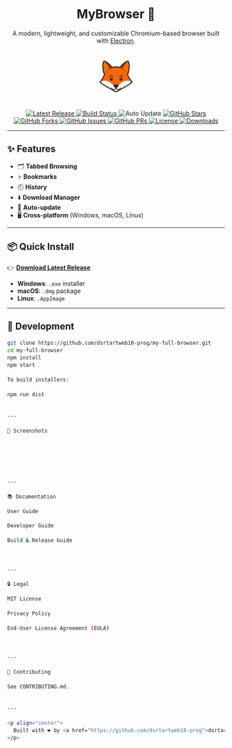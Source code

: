 <h1 align="center">MyBrowser 🦊</h1>

<p align="center">
  A modern, lightweight, and customizable Chromium-based browser built with <a href="https://www.electronjs.org/">Electron</a>.
</p>

<p align="center">
  <img src="assets/file_00000000ce9461fb9dfa530f7081c52e.png" alt="MyBrowser Logo" width="120"/>
</p>

<p align="center">
  <!-- Release & Build -->
  <a href="https://github.com/dsrtartweb10-prog/my-full-browser/releases">
    <img src="https://img.shields.io/github/v/release/dsrtartweb10-prog/my-full-browser?logo=github&color=blue" alt="Latest Release"/>
  </a>
  <a href="https://github.com/dsrtartweb10-prog/my-full-browser/actions">
    <img src="https://img.shields.io/github/actions/workflow/status/dsrtartweb10-prog/my-full-browser/build.yml?logo=github&label=Build" alt="Build Status"/>
  </a>
  <img src="https://img.shields.io/badge/auto--update-enabled-brightgreen?logo=electron" alt="Auto Update"/>

  <!-- Repo Stats -->
  <a href="https://github.com/dsrtartweb10-prog/my-full-browser/stargazers">
    <img src="https://img.shields.io/github/stars/dsrtartweb10-prog/my-full-browser?style=social" alt="GitHub Stars"/>
  </a>
  <a href="https://github.com/dsrtartweb10-prog/my-full-browser/network/members">
    <img src="https://img.shields.io/github/forks/dsrtartweb10-prog/my-full-browser?style=social" alt="GitHub Forks"/>
  </a>
  <a href="https://github.com/dsrtartweb10-prog/my-full-browser/issues">
    <img src="https://img.shields.io/github/issues/dsrtartweb10-prog/my-full-browser?color=orange" alt="GitHub Issues"/>
  </a>
  <a href="https://github.com/dsrtartweb10-prog/my-full-browser/pulls">
    <img src="https://img.shields.io/github/issues-pr/dsrtartweb10-prog/my-full-browser?color=yellow" alt="GitHub PRs"/>
  </a>

  <!-- License & Downloads -->
  <a href="LICENSE">
    <img src="https://img.shields.io/github/license/dsrtartweb10-prog/my-full-browser?color=green" alt="License"/>
  </a>
  <a href="https://github.com/dsrtartweb10-prog/my-full-browser/releases">
    <img src="https://img.shields.io/github/downloads/dsrtartweb10-prog/my-full-browser/total?color=purple&logo=github" alt="Downloads"/>
  </a>
</p>

---

## ✨ Features
- 🗂️ **Tabbed Browsing**
- ⭐ **Bookmarks**
- 🕘 **History**
- ⬇️ **Download Manager**
- 🔄 **Auto-update**
- 🖥️ **Cross-platform** (Windows, macOS, Linux)

---

## 📦 Quick Install
👉 [**Download Latest Release**](https://github.com/dsrtartweb10-prog/my-full-browser/releases)

- **Windows**: `.exe` installer  
- **macOS**: `.dmg` package  
- **Linux**: `.AppImage`  

---

## 🚀 Development

```bash
git clone https://github.com/dsrtartweb10-prog/my-full-browser.git
cd my-full-browser
npm install
npm start

To build installers:

npm run dist


---

📸 Screenshots






---

📚 Documentation

User Guide

Developer Guide

Build & Release Guide



---

🔒 Legal

MIT License

Privacy Policy

End-User License Agreement (EULA)



---

🤝 Contributing

See CONTRIBUTING.md.


---

<p align="center">
  Built with ❤️ by <a href="https://github.com/dsrtartweb10-prog">dsrtartweb10-prog</a>
</p>
```

